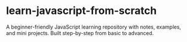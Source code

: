 # learn-javascript-from-scratch
A beginner-friendly JavaScript learning repository with notes, examples, and mini projects. Built step-by-step from basic to advanced.
